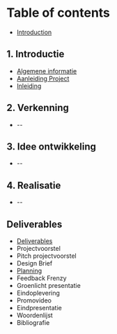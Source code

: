 # Table of contents

* [Introduction](README.md)

## 1. Introductie

* [Algemene informatie](1.-introductie/algemene-informatie.md)
* [Aanleiding Project](1.-introductie/aanleiding-project.md)
* [Inleiding](1.-introductie/inleiding.md)

## 2. Verkenning

* --

## 3. Idee ontwikkeling

* --

## 4. Realisatie

* --

## Deliverables

* [Deliverables](deliverables/deliverables.md)
* Projectvoorstel
* Pitch projectvoorstel
* Design Brief
* [Planning](deliverables/planning.md)
* Feedback Frenzy
* Groenlicht presentatie
* Eindoplevering
* Promovideo
* Eindpresentatie
* Woordenlijst
* Bibliografie

